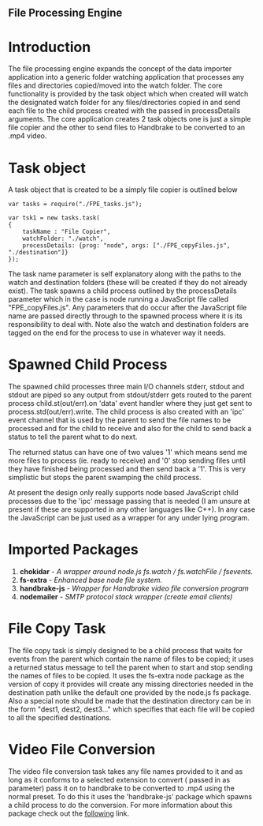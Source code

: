 ## File Processing Engine ##

# Introduction #

The file processing engine expands the concept of the data importer application into a generic folder watching application that processes any files and directories copied/moved into the watch folder. The core functionality is provided by the task object which when created will watch the designated watch folder for any files/directories copied in and send each file to the child process created with the passed in processDetails arguments. The core application creates 2 task objects one is just a simple file copier and the other to send files to Handbrake to be converted to an .mp4 video.

# Task object #

A task object that is created to be a simply file copier is outlined below

   
    
    var tasks = require("./FPE_tasks.js");
    
    var tsk1 = new tasks.task(
    {
    	taskName : "File Copier",
    	watchFolder: "./watch",
    	processDetails: {prog: "node", args: ["./FPE_copyFiles.js", "./destination"]}
    });


The task name parameter is self explanatory along with the paths to the watch and destination folders (these will be created if they do not already exist). The task spawns a child process outlined by the processDetails parameter which in the case is node running a JavaScript file called "FPE_copyFiles.js". Any parameters that do occur after the JavaScript file name are passed directly through to the spawned process where it is its responsibility to deal with. Note also the watch and destination folders are tagged on the end for the process to use in whatever way it needs.

# Spawned Child Process #

The spawned child processes three main I/O channels stderr, stdout and stdout are piped so any output from stdout/stderr gets routed to the parent process child.st(out/err).on 'data' event handler where they just get sent to process.std(out/err).write. The child  process is also created with an 'ipc' event channel that is used by the parent to send the file names to be processed and for the child to receive and also for the child to send back a status to tell the parent what to do next.

The returned status can have one of two values '1' which means send me more files to process (ie. ready to receive) and '0' stop sending  files until they have finished being processed and then send back a '1'. This is very simplistic but stops the parent swamping the child process.

At present the design only really supports node based JavaScript child processes due to the 'ipc' message passing that is needed (I am unsure at present if these are supported in any other languages like C++). In any case the JavaScript can be just used as a wrapper for any under lying program.

# Imported Packages #

1. **chokidar**                - *A  wrapper around node.js fs.watch / fs.watchFile / fsevents.*
1. **fs-extra**				- *Enhanced base node file system.*
1. **handbrake-js**		    - *Wrapper for Handbrake video file conversion program*
1. **nodemailer**				- *SMTP protocol stack wrapper (create email clients)*


# File Copy Task #

The file copy task is simply designed to be a child process that waits for events from the parent which contain the name of files to be copied; it uses a returned status message to tell the parent when to start and stop sending the names of files to be copied. It uses the fs-extra node package as the version of copy it provides will create any missing directories needed in the destination path unlike the default one provided by the node.js fs package. Also a special note should be made that the destination directory can be in the form "dest1, dest2, dest3..." which specifies that each file will be copied to all the specified destinations.

# Video File Conversion #

The video file conversion task takes any file names provided to it and as long as it conforms to a selected extension to convert ( passed in as parameter) pass it on to handbrake to be converted to .mp4 using the normal preset. To do this it uses the 'handbrake-js' package which spawns a child process to do the conversion. For more information about this package check out the [following](https://www.npmjs.com/package/handbrake-js#module_handbrake-js) link.



